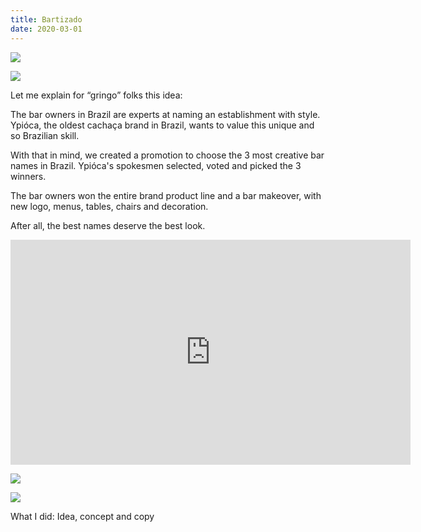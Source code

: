 ```yaml
---
title: Bartizado
date: 2020-03-01
---
```

<div class="post-container">

  <div class="img-idea">

![](https://ucarecdn.com/c82fa704-13c6-425e-8751-4a9a80375dbb/)

![](https://ucarecdn.com/2a01fdea-8c16-4ecc-911f-29ae32f807dc/)

  </div>
  <div class="text-idea">

Let me explain for “gringo” folks this idea:

The bar owners in Brazil are experts at naming an establishment with style. Ypióca, the oldest cachaça brand in Brazil, wants to value this unique and so Brazilian skill.

With that in mind, we created a promotion to choose the 3 most creative bar names in Brazil. Ypióca's spokesmen selected, voted and picked the 3 winners.

The bar owners won the entire brand product line and a bar makeover, with new logo, menus, tables, chairs and decoration.

After all, the best names deserve the best look.

  </div>

  </div>

<iframe src="https://player.vimeo.com/video/347774700?title=0&byline=0&portrait=0" width="640" height="360"  frameborder="0" allow="autoplay; fullscreen" allowfullscreen></iframe>

![](https://ucarecdn.com/2ea08acd-3e00-40c7-9f0e-e732ffbf6a3a/)

![](https://ucarecdn.com/aaaa815e-010f-492a-8e3d-7feb400471f9/)

What I did: Idea, concept and copy